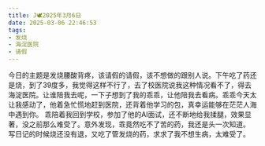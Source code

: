 ```yaml
---
title: J🕊️2025年3月6日
date: 2025-03-06 22:46:53
tags:
- 发烧
- 海淀医院
- 请假
---
```

今日的主题是发烧腰酸背疼，该请假的请假，该不想做的跟别人说。下午吃了药还是烧，到了39度多，我觉得这样不行了，去了校医院说我这种情况看不了，得去海淀医院。让谁陪我去呢，一下子想到了我的乖乖，让他陪我去看病。乖乖今天太让我感动了，他着急忙慌地赶到医院，还背着他学习的包，真幸运能够在茫茫人海中遇到你。
乖陪着我回到学校，参加了他的AI面试，还不断地给我揉腿，效果显著，没之前那么难受了。意外发现，乖竟然吃不了苦的药，我还是头一次知道。
写日记的时候烧还没有退，又吃了管发烧的药，求求了我不想生病，太难受了。